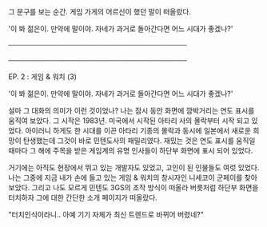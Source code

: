 그 문구를 보는 순간. 게임 가게의 어르신이 했던 말이 떠올랐다.

'이 봐 젊은이. 만약에 말이야. 자네가 과거로 돌아간다면 어느 시대가 좋겠나?'

────────────────────────────────────

────────────────────────────────────

EP. 2 : 게임 & 워치 (3)

'이 봐 젊은이. 만약에 말이야. 자네가 과거로 돌아간다면 어느 시대가 좋겠나?'

설마 그 대화의 의미가 이런 것이었나? 나는 잠시 동안 화면에 깜박거리는 연도 표시를 움직여 보았다. 그 시작은 1983년. 미국에서 시작된 아타리 사의 몰락부터 시작 되고 있었다. 아이러니 하게도 한 시대를 이끈 아타리 기종의 몰락과 동시에 일본에서 새로운 희망이 탄생했는데 그것이 바로 민텐도사의 패밀리였다. 재밌는 것은 연도 표시를 움직일 때마다 그 해에 주목을 받은 게임계의 유명 인사들이 하단부 화면에 표시 되어 있었다. 

거기에는 아직도 현장에서 뛰고 있는 개발자도 있었고, 고인이 된 인물들도 여럿 있었다. 나는 그중에 지금 내가 손에 들고 있는 게임 & 워치의 창시자인 니세코이 군페이를 찾아보았다. 그리고 나도 모르게 민텐도 3GS의 조작 방식이 떠올라 버릇처럼 하단부 화면을 터치하자 그에 대한 간단한 소개 페이지가 떠올랐다.

"터치인식이라니.. 아예 기기 자체가 최신 트렌드로 바뀌어 버렸네?"